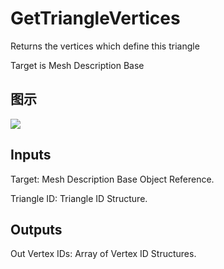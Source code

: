 # GetTriangleVertices

Returns the vertices which define this triangle

Target is Mesh Description Base

## 图示

![]($-20221218-20041741.png)

## Inputs

Target: Mesh Description Base Object Reference.

Triangle ID: Triangle ID Structure.  

## Outputs

Out Vertex IDs: Array of Vertex ID Structures.

